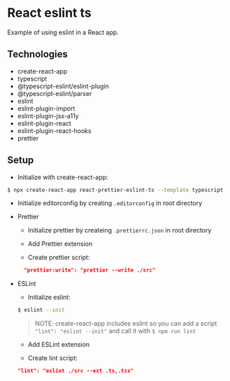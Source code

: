 # React eslint ts

Example of using eslint in a React app.

## Technologies

- create-react-app
- typescript
- @typescript-eslint/eslint-plugin
- @typescript-eslint/parser
- eslint
- eslint-plugin-import
- eslint-plugin-jsx-a11y
- eslint-plugin-react
- eslint-plugin-react-hooks
- prettier

## Setup

- Initialize with create-react-app:

```bash
$ npx create-react-app react-prettier-eslint-ts --template typescript
```

- Initialize editorconfig by creating `.editorconfig` in root directory

- Prettier

  - Initialize prettier by createing `.prettierrc.json` in root directory

  - Add Prettier extension

  - Create prettier script:

  ```json
    "prettier:write": "prettier --write ./src"
  ```

- ESLint

  - Initialize eslint:

  ```bash
  $ eslint --init
  ```

  > NOTE: create-react-app includes eslint so you can add a script `"lint": "eslint --init"` and call it with `$ npm run lint`

  - Add ESLint extension

  - Create lint script:

  ```json
  "lint": "eslint ./src --ext .ts,.tsx"
  ```
